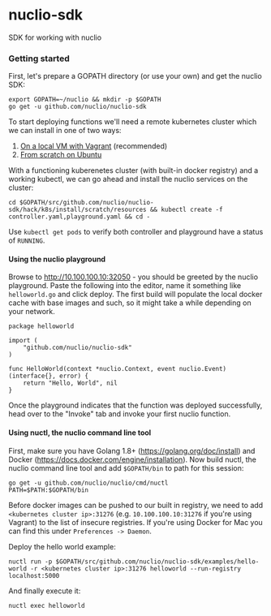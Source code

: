 # nuclio-sdk
SDK for working with nuclio

### Getting started
First, let's prepare a GOPATH directory (or use your own) and get the nuclio SDK:
```
export GOPATH=~/nuclio && mkdir -p $GOPATH
go get -u github.com/nuclio/nuclio-sdk
```

To start deploying functions we'll need a remote kubernetes cluster which we can install in one of two ways:

1. [On a local VM with Vagrant](hack/k8s/install/vagrant/README.md) (recommended)
2. [From scratch on Ubuntu](hack/k8s/install/scratch/README.md)

With a functioning kuberenetes cluster (with built-in docker registry) and a working kubectl, we can go ahead and install the nuclio services on the cluster:

```
cd $GOPATH/src/github.com/nuclio/nuclio-sdk/hack/k8s/install/scratch/resources && kubectl create -f controller.yaml,playground.yaml && cd -
```

Use `kubectl get pods` to verify both controller and playground have a status of `RUNNING`.

#### Using the nuclio playground
Browse to http://10.100.100.10:32050 - you should be greeted by the nuclio playground. Paste the following into the editor, name it something like `helloworld.go` and click deploy. The first build will populate the local docker cache with base images and such, so it might take a while depending on your network.

```
package helloworld

import (
    "github.com/nuclio/nuclio-sdk"
)

func HelloWorld(context *nuclio.Context, event nuclio.Event) (interface{}, error) {
    return "Hello, World", nil
}
```

Once the playground indicates that the function was deployed successfully, head over to the "Invoke" tab and invoke your first nuclio function.

#### Using nuctl, the nuclio command line tool

First, make sure you have Golang 1.8+ (https://golang.org/doc/install) and Docker (https://docs.docker.com/engine/installation). Now build nuctl, the nuclio command line tool and add `$GOPATH/bin` to path for this session:
```
go get -u github.com/nuclio/nuclio/cmd/nuctl
PATH=$PATH:$GOPATH/bin
```

Before docker images can be pushed to our built in registry, we need to add `<kubernetes cluster ip>:31276` (e.g. `10.100.100.10:31276` if you're using Vagrant) to the list of insecure registries. If you're using Docker for Mac you can find this under `Preferences -> Daemon`.

Deploy the hello world example:
```
nuctl run -p $GOPATH/src/github.com/nuclio/nuclio-sdk/examples/hello-world -r <kubernetes cluster ip>:31276 helloworld --run-registry localhost:5000
```

And finally execute it:
```
nuctl exec helloworld
```
